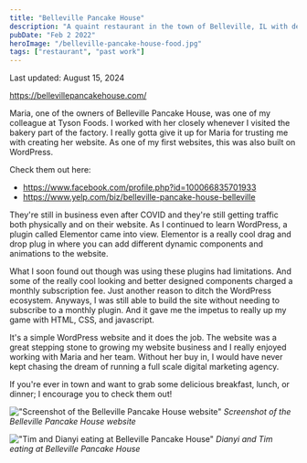 ```yaml
---
title: "Belleville Pancake House"
description: "A quaint restaurant in the town of Belleville, IL with delicious tasty American food.  One of my first clients in website development."
pubDate: "Feb 2 2022"
heroImage: "/belleville-pancake-house-food.jpg"
tags: ["restaurant", "past work"]
---
```


Last updated: August 15, 2024

https://bellevillepancakehouse.com/

Maria, one of the owners of Belleville Pancake House, was one of my colleague at Tyson Foods.  I worked with her closely whenever I visited the bakery part of the factory.  I really gotta give it up for Maria for trusting me with creating her website.  As one of my first websites, this was also built on WordPress.  

Check them out here:

* https://www.facebook.com/profile.php?id=100066835701933
* https://www.yelp.com/biz/belleville-pancake-house-belleville

They're still in business even after COVID and they're still getting traffic both physically and on their website.  As I continued to learn WordPress, a plugin called Elementor came into view.  Elementor is a really cool drag and drop plug in where you can add different dynamic components and animations to the website.  

What I soon found out though was using these plugins had limitations.  And some of the really cool looking and better designed components charged a monthly subscription fee.  Just another reason to ditch the WordPress ecosystem.  Anyways, I was still able to build the site without needing to subscribe to a monthly plugin.  And it gave me the impetus to really up my game with HTML, CSS, and javascript.  

It's a simple WordPress website and it does the job.  The website was a great stepping stone to growing my website business and I really enjoyed working with Maria and her team.  Without her buy in, I would have never kept chasing the dream of running a full scale digital marketing agency.

If you're ever in town and want to grab some delicious breakfast, lunch, or dinner; I encourage you to check them out!


!["Screenshot of the Belleville Pancake House website"](/belleville-pancake-house-screenshot.png)
*Screenshot of the Belleville Pancake House website*

!["Tim and Dianyi eating at Belleville Pancake House"](/tim-and-dianyi-at-belleville-pancake-house.jpg)
*Dianyi and Tim eating at Belleville Pancake House*